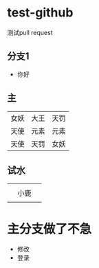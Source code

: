 # test-github
测试pull request

## 分支1

- 你好

## 主
||||
|:---:|:---:|:---:|
|女妖  | 大王|  天罚|
|天使| 元素|  元素|
|天使| 天罚  |女妖|



## 试水

||||
|:---:|:---:|:---:|
| |||
| |小鹿||
||||

# 主分支做了不急


- 修改
- 登录
